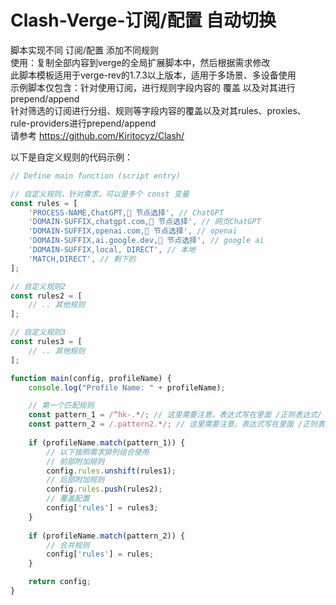 # Clash-Verge-订阅/配置 自动切换

脚本实现不同 订阅/配置 添加不同规则  
使用：复制全部内容到verge的全局扩展脚本中，然后根据需求修改  
此脚本模板适用于verge-rev的1.7.3以上版本，适用于多场景、多设备使用  
示例脚本仅包含：针对使用订阅，进行规则字段内容的 覆盖 以及对其进行prepend/append  
针对筛选的订阅进行分组、规则等字段内容的覆盖以及对其rules、proxies、rule-providers进行prepend/append  
请参考 https://github.com/Kiritocyz/Clash/  

以下是自定义规则的代码示例：

```javascript
// Define main function (script entry)

// 自定义规则，针对需求，可以是多个 const 变量
const rules = [
    'PROCESS-NAME,ChatGPT,🔰 节点选择', // ChatGPT
    'DOMAIN-SUFFIX,chatgpt.com,🔰 节点选择', // 网页ChatGPT
    'DOMAIN-SUFFIX,openai.com,🔰 节点选择', // openai
    'DOMAIN-SUFFIX,ai.google.dev,🔰 节点选择', // google ai
    'DOMAIN-SUFFIX,local, DIRECT', // 本地
    'MATCH,DIRECT', // 剩下的
];

// 自定义规则2
const rules2 = [
    // .. 其他规则
];

// 自定义规则3
const rules3 = [
    // .. 其他规则
];

function main(config, profileName) {
    console.log("Profile Name: " + profileName);

    // 第一个匹配规则
    const pattern_1 = /^hk-.*/; // 这里需要注意，表达式写在里面 /正则表达式/
    const pattern_2 = /.pattern2.*/; // 这里需要注意，表达式写在里面 /正则表达式/
    
    if (profileName.match(pattern_1)) {
        // 以下按照需求排列组合使用
        // 前部附加规则
        config.rules.unshift(rules1);
        // 后部附加规则
        config.rules.push(rules2);
        // 覆盖配置
        config['rules'] = rules3;
    }
    
    if (profileName.match(pattern_2)) {
        // 合并规则
        config['rules'] = rules;
    }

    return config;
}  
